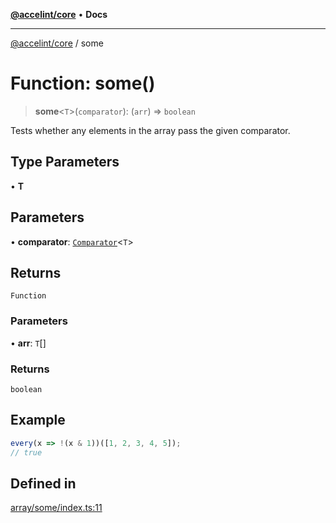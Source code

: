 [**@accelint/core**](../README.md) • **Docs**

***

[@accelint/core](../README.md) / some

# Function: some()

> **some**\<`T`\>(`comparator`): (`arr`) => `boolean`

Tests whether any elements in the array pass the given comparator.

## Type Parameters

• **T**

## Parameters

• **comparator**: [`Comparator`](../type-aliases/Comparator.md)\<`T`\>

## Returns

`Function`

### Parameters

• **arr**: `T`[]

### Returns

`boolean`

## Example

```ts
every(x => !(x & 1))([1, 2, 3, 4, 5]);
// true
```

## Defined in

[array/some/index.ts:11](https://github.com/gohypergiant/standard-toolkit/blob/7f574e64e57e697a3e2daabb1b78393aca67cb22/packages/core/src/array/some/index.ts#L11)
